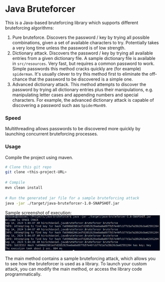 # Java Bruteforcer

This is a Java-based bruteforcing library which supports different bruteforcing algorithms:

1. Pure bruteforce. Discovers the password / key by trying all possible combinations, given a set of available characters to try. Potentially takes a very long time unless the password is of low strength.
2. Dictionary attack. Discovers the password / key by trying all available entries from a given dictionary file. A sample dictionary file is available in `src/resources`. Very fast, but requires a common password to work. Simple passwords this method cracks quickly are (for example) `spiderman`. It's usually clever to try this method first to eliminate the off-chance that the password to be discovered is a simple one.
3. Advanced dictionary attack. This method attempts to discover the password by trying all dictionary entries plus their manipulations, e.g. manipulating letter cases and appending numbers and special characters. For example, the advanced dictionary attack is capable of discovering a password such aas `SpiderMan09`.

### Speed
Multithreading allows passwords to be discovered more quickly by launching concurrent bruteforcing processes.

### Usage

Compile the project using maven.

```bash
# Clone this git repo
git clone <this-project-URL>

# Compile
mvn clean install

# Run the generated jar file for a sample bruteforcing attack
java -jar ./target/java-bruteforcer-1.0-SNAPSHOT.jar
```

Sample screenshot of execution:
![Running the bruteforcer](usage.png)

The main method contains a sample bruteforcing attack, which allows you to see how the bruteforcer is used as a library. To launch your custom attack, you can modify the main method, or access the library code programmatically.
